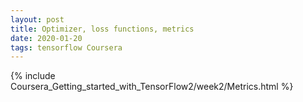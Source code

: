 ```yaml
---
layout: post
title: Optimizer, loss functions, metrics
date: 2020-01-20 
tags: tensorflow Coursera
---
```

{% include Coursera_Getting_started_with_TensorFlow2/week2/Metrics.html  %}
